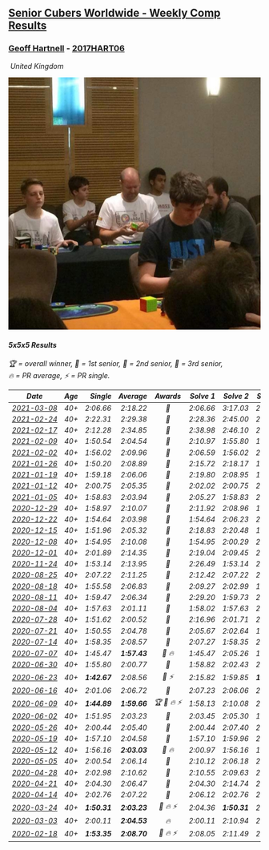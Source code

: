 <style>table {white-space: nowrap;}</style>
<link rel="stylesheet" type="text/css" href="/scw-comp/css/flags.css" />

## [Senior Cubers Worldwide - Weekly Comp Results](/scw-comp/results/)
### [Geoff Hartnell](README.md) - [2017HART06](https://www.worldcubeassociation.org/persons/2017HART06?event=555)

<i class="flag flag-GB" />&nbsp;United Kingdom

![Geoff Hartnell](1614452896.jpg)

#### 5x5x5 Results

<span style="white-space: nowrap;">🏆 = overall winner</span>, <span style="white-space: nowrap;">🥇 = 1st senior</span>, <span style="white-space: nowrap;">🥈 = 2nd senior</span>, <span style="white-space: nowrap;">🥉 = 3rd senior</span>, <span style="white-space: nowrap;">🔥 = PR average</span>, <span style="white-space: nowrap;">⚡ = PR single</span>.

| Date | Age | Single | Average | Awards | Solve 1 | Solve 2 | Solve 3 | Solve 4 | Solve 5 | Video |
| :--: | :--: | --: | --: | :--: | --: | --: | --: | --: | --: | :-- |
| [2021-03-08](../../results/2021-03-08/555.md) | 40+ | 2:06.66 | 2:18.22 | 🥇 | 2:06.66 | 3:17.03 | 2:06.84 | 2:15.52 | 2:32.29 | [Desktop](https://www.facebook.com/events/161142189072151/permalink/166325731887130) / [Mobile](https://m.facebook.com/events/161142189072151?view=permalink&id=166325731887130) |
| [2021-02-24](../../results/2021-02-24/555.md) | 40+ | 2:22.31 | 2:29.38 | 🥇 | 2:28.36 | 2:45.00 | 2:36.16 | 2:22.31 | 2:23.62 | [Desktop](https://www.facebook.com/events/256148192722702/permalink/257591695911685) / [Mobile](https://m.facebook.com/events/256148192722702?view=permalink&id=257591695911685) |
| [2021-02-17](../../results/2021-02-17/555.md) | 40+ | 2:12.28 | 2:34.85 | 🥈 | 2:38.98 | 2:46.10 | 2:12.28 | 2:28.52 | 2:37.06 | [Desktop](https://www.facebook.com/events/1341827372862028/permalink/1344003519311080) / [Mobile](https://m.facebook.com/events/1341827372862028?view=permalink&id=1344003519311080) |
| [2021-02-09](../../results/2021-02-09/555.md) | 40+ | 1:50.54 | 2:04.54 | 🥈 | 2:10.97 | 1:55.80 | 1:50.54 | 2:42.45 | 2:06.86 | [Desktop](https://www.facebook.com/events/1072787469872680/permalink/1074324703052290) / [Mobile](https://m.facebook.com/events/1072787469872680?view=permalink&id=1074324703052290) |
| [2021-02-02](../../results/2021-02-02/555.md) | 40+ | 1:56.02 | 2:09.96 | 🥈 | 2:06.59 | 1:56.02 | 2:12.15 | 2:11.15 | DNF | [Desktop](https://www.facebook.com/events/419241732746821/permalink/420891752581819) / [Mobile](https://m.facebook.com/events/419241732746821?view=permalink&id=420891752581819) |
| [2021-01-26](../../results/2021-01-26/555.md) | 40+ | 1:50.20 | 2:08.89 | 🥈 | 2:15.72 | 2:18.17 | 1:53.26 | 1:50.20 | 2:17.69 | [Desktop](https://www.facebook.com/events/886756952081472/permalink/888512301905937) / [Mobile](https://m.facebook.com/events/886756952081472?view=permalink&id=888512301905937) |
| [2021-01-19](../../results/2021-01-19/555.md) | 40+ | 1:59.18 | 2:06.06 | 🥈 | 2:19.80 | 2:08.95 | 1:59.18 | 2:03.83 | 2:05.39 | [Desktop](https://www.facebook.com/events/801984480354340/permalink/803031230249665) / [Mobile](https://m.facebook.com/events/801984480354340?view=permalink&id=803031230249665) |
| [2021-01-12](../../results/2021-01-12/555.md) | 40+ | 2:00.75 | 2:05.35 | 🥈 | 2:02.02 | 2:00.75 | 2:18.05 | 2:07.93 | 2:06.10 | [Desktop](https://www.facebook.com/events/412251730086008/permalink/413327806645067) / [Mobile](https://m.facebook.com/events/412251730086008?view=permalink&id=413327806645067) |
| [2021-01-05](../../results/2021-01-05/555.md) | 40+ | 1:58.83 | 2:03.94 | 🥉 | 2:05.27 | 1:58.83 | 2:06.71 | 2:03.69 | 2:02.85 | [Desktop](https://www.facebook.com/events/438895340619582/permalink/440462017129581) / [Mobile](https://m.facebook.com/events/438895340619582?view=permalink&id=440462017129581) |
| [2020-12-29](../../results/2020-12-29/555.md) | 40+ | 1:58.97 | 2:10.07 | 🥈 | 2:11.92 | 2:08.96 | 1:58.97 | 2:15.22 | 2:09.32 | [Desktop](https://www.facebook.com/events/1086076581855919/permalink/1088187054978205) / [Mobile](https://m.facebook.com/events/1086076581855919?view=permalink&id=1088187054978205) |
| [2020-12-22](../../results/2020-12-22/555.md) | 40+ | 1:54.64 | 2:03.98 | 🥈 | 1:54.64 | 2:06.23 | 2:19.52 | 1:58.97 | 2:06.74 | [Desktop](https://www.facebook.com/events/202563571576862/permalink/204709658028920) / [Mobile](https://m.facebook.com/events/202563571576862?view=permalink&id=204709658028920) |
| [2020-12-15](../../results/2020-12-15/555.md) | 40+ | 1:51.96 | 2:05.32 | 🥈 | 2:18.83 | 2:20.48 | 1:59.52 | 1:57.62 | 1:51.96 | [Desktop](https://www.facebook.com/events/380879093195746/permalink/382007419749580) / [Mobile](https://m.facebook.com/events/380879093195746?view=permalink&id=382007419749580) |
| [2020-12-08](../../results/2020-12-08/555.md) | 40+ | 1:54.95 | 2:10.08 | 🥈 | 1:54.95 | 2:00.29 | 2:12.15 | 2:17.79 | 2:26.66 | [Desktop](https://www.facebook.com/events/209111367450307/permalink/211006370594140) / [Mobile](https://m.facebook.com/events/209111367450307?view=permalink&id=211006370594140) |
| [2020-12-01](../../results/2020-12-01/555.md) | 40+ | 2:01.89 | 2:14.35 | 🥈 | 2:19.04 | 2:09.45 | 2:19.21 | 2:01.89 | 2:14.57 | [Desktop](https://www.facebook.com/events/1067911153659963/permalink/1069966570121088) / [Mobile](https://m.facebook.com/events/1067911153659963?view=permalink&id=1069966570121088) |
| [2020-11-24](../../results/2020-11-24/555.md) | 40+ | 1:53.14 | 2:13.95 | 🥈 | 2:26.49 | 1:53.14 | 2:28.74 | 2:04.72 | 2:10.64 | [Desktop](https://www.facebook.com/events/383885642947563/permalink/385943312741796) / [Mobile](https://m.facebook.com/events/383885642947563?view=permalink&id=385943312741796) |
| [2020-08-25](../../results/2020-08-25/555.md) | 40+ | 2:07.22 | 2:11.25 | 🥇 | 2:12.42 | 2:07.22 | 2:18.53 | 2:11.61 | 2:09.73 | [Desktop](https://www.facebook.com/events/375269430142971/permalink/378052523197995) / [Mobile](https://m.facebook.com/events/375269430142971?view=permalink&id=378052523197995) |
| [2020-08-18](../../results/2020-08-18/555.md) | 40+ | 1:55.58 | 2:06.83 | 🥇 | 2:09.27 | 2:02.99 | 1:55.58 | 2:08.24 | 2:24.18 | [Desktop](https://www.facebook.com/events/3231806576868309/permalink/3249020071813626) / [Mobile](https://m.facebook.com/events/3231806576868309?view=permalink&id=3249020071813626) |
| [2020-08-11](../../results/2020-08-11/555.md) | 40+ | 1:59.47 | 2:06.34 | 🥇 | 2:29.20 | 1:59.73 | 2:11.75 | 1:59.47 | 2:07.55 | [Desktop](https://www.facebook.com/events/1112228215845470/permalink/1114634042271554) / [Mobile](https://m.facebook.com/events/1112228215845470?view=permalink&id=1114634042271554) |
| [2020-08-04](../../results/2020-08-04/555.md) | 40+ | 1:57.63 | 2:01.11 | 🥇 | 1:58.02 | 1:57.63 | 2:05.78 | 2:00.17 | 2:05.15 | [Desktop](https://www.facebook.com/events/770016233779888/permalink/772249213556590) / [Mobile](https://m.facebook.com/events/770016233779888?view=permalink&id=772249213556590) |
| [2020-07-28](../../results/2020-07-28/555.md) | 40+ | 1:51.62 | 2:00.52 | 🥈 | 2:16.96 | 2:01.71 | 2:02.63 | 1:57.21 | 1:51.62 | [Desktop](https://www.facebook.com/events/299658408049797/permalink/303777607637877) / [Mobile](https://m.facebook.com/events/299658408049797?view=permalink&id=303777607637877) |
| [2020-07-21](../../results/2020-07-21/555.md) | 40+ | 1:50.55 | 2:04.78 | 🥉 | 2:05.67 | 2:02.64 | 1:50.55 | 2:20.48 | 2:06.03 | [Desktop](https://www.facebook.com/events/3081159145282455/permalink/3093503174048052) / [Mobile](https://m.facebook.com/events/3081159145282455?view=permalink&id=3093503174048052) |
| [2020-07-14](../../results/2020-07-14/555.md) | 40+ | 1:58.35 | 2:08.57 | 🥈 | 2:07.27 | 1:58.35 | 2:11.29 | 2:07.16 | 2:36.12 | [Desktop](https://www.facebook.com/events/2729568740635198/permalink/2730668350525237) / [Mobile](https://m.facebook.com/events/2729568740635198?view=permalink&id=2730668350525237) |
| [2020-07-07](../../results/2020-07-07/555.md) | 40+ | 1:45.47 | **1:57.43** | 🥈 🔥 | 1:45.47 | 2:05.26 | 1:52.84 | 1:59.92 | 1:59.53 | [Desktop](https://www.facebook.com/events/307625317040136/permalink/308560093613325) / [Mobile](https://m.facebook.com/events/307625317040136?view=permalink&id=308560093613325) |
| [2020-06-30](../../results/2020-06-30/555.md) | 40+ | 1:55.80 | 2:00.77 | 🥈 | 1:58.82 | 2:02.43 | 2:01.06 | 1:55.80 | 2:09.83 | [Desktop](https://www.facebook.com/events/284746466306313/permalink/287501402697486) / [Mobile](https://m.facebook.com/events/284746466306313?view=permalink&id=287501402697486) |
| [2020-06-23](../../results/2020-06-23/555.md) | 40+ | **1:42.67** | 2:08.56 | 🥈 ⚡ | 2:15.82 | 1:59.85 | **1:42.67** | 2:10.46 | 2:15.38 | [Desktop](https://www.facebook.com/events/268636114456043/permalink/270237950962526) / [Mobile](https://m.facebook.com/events/268636114456043?view=permalink&id=270237950962526) |
| [2020-06-16](../../results/2020-06-16/555.md) | 40+ | 2:01.06 | 2:06.72 | 🥉 | 2:07.23 | 2:06.06 | 2:06.88 | 2:01.06 | 2:10.80 | [Desktop](https://www.facebook.com/events/256188575607890/permalink/257650645461683) / [Mobile](https://m.facebook.com/events/256188575607890?view=permalink&id=257650645461683) |
| [2020-06-09](../../results/2020-06-09/555.md) | 40+ | **1:44.89** | **1:59.66** | 🏆 🥇 🔥 ⚡ | 1:58.13 | 2:10.08 | 2:00.45 | **1:44.89** | 2:00.41 | [Desktop](https://www.facebook.com/events/1130228284009045/permalink/1131991020499438) / [Mobile](https://m.facebook.com/events/1130228284009045?view=permalink&id=1131991020499438) |
| [2020-06-02](../../results/2020-06-02/555.md) | 40+ | 1:51.95 | 2:03.23 | 🥈 | 2:03.45 | 2:05.30 | 1:51.95 | 2:18.46 | 2:00.93 | [Desktop](https://www.facebook.com/events/573401076937046/permalink/575080210102466) / [Mobile](https://m.facebook.com/events/573401076937046?view=permalink&id=575080210102466) |
| [2020-05-26](../../results/2020-05-26/555.md) | 40+ | 2:00.44 | 2:05.40 | 🥈 | 2:00.44 | 2:07.40 | 2:03.58 | 2:05.46 | 2:07.15 | [Desktop](https://www.facebook.com/events/637852836799991/permalink/639012983350643) / [Mobile](https://m.facebook.com/events/637852836799991?view=permalink&id=639012983350643) |
| [2020-05-19](../../results/2020-05-19/555.md) | 40+ | 1:57.10 | 2:04.58 | 🥉 | 1:57.10 | 1:59.96 | 2:03.42 | 2:10.35 | 2:21.80 | [Desktop](https://www.facebook.com/events/201300894172579/permalink/202443604058308) / [Mobile](https://m.facebook.com/events/201300894172579?view=permalink&id=202443604058308) |
| [2020-05-12](../../results/2020-05-12/555.md) | 40+ | 1:56.16 | **2:03.03** | 🥈 🔥 | 2:00.97 | 1:56.16 | 1:57.48 | 2:18.55 | 2:10.65 | [Desktop](https://www.facebook.com/events/276138643524223/permalink/277677353370352) / [Mobile](https://m.facebook.com/events/276138643524223?view=permalink&id=277677353370352) |
| [2020-05-05](../../results/2020-05-05/555.md) | 40+ | 2:00.54 | 2:06.14 | 🥈 | 2:10.12 | 2:06.18 | 2:09.18 | 2:03.07 | 2:00.54 | [Desktop](https://www.facebook.com/events/557526585195168/permalink/559113201703173) / [Mobile](https://m.facebook.com/events/557526585195168?view=permalink&id=559113201703173) |
| [2020-04-28](../../results/2020-04-28/555.md) | 40+ | 2:02.98 | 2:10.62 | 🥈 | 2:10.55 | 2:09.63 | 2:02.98 | 2:16.34 | 2:11.67 | [Desktop](https://www.facebook.com/events/543220986391837/permalink/546335199413749) / [Mobile](https://m.facebook.com/events/543220986391837?view=permalink&id=546335199413749) |
| [2020-04-21](../../results/2020-04-21/555.md) | 40+ | 2:04.30 | 2:06.47 | 🥇 | 2:04.30 | 2:14.74 | 2:09.73 | 2:04.97 | 2:04.71 | [Desktop](https://www.facebook.com/events/538096063773916/permalink/542682863315236) / [Mobile](https://m.facebook.com/events/538096063773916?view=permalink&id=542682863315236) |
| [2020-04-14](../../results/2020-04-14/555.md) | 40+ | 2:02.76 | 2:07.22 | 🥈 | 2:06.12 | 2:02.76 | 2:28.16 | 2:10.79 | 2:04.75 | [Desktop](https://www.facebook.com/events/1400953806773430/permalink/1403512099850934) / [Mobile](https://m.facebook.com/events/1400953806773430?view=permalink&id=1403512099850934) |
| [2020-03-24](../../results/2020-03-24/555.md) | 40+ | **1:50.31** | **2:03.23** | 🥈 🔥 ⚡ | 2:04.36 | **1:50.31** | 2:21.19 | 2:03.89 | 2:01.45 | [Desktop](https://www.facebook.com/events/5078365835514885/permalink/5101262129891922) / [Mobile](https://m.facebook.com/events/5078365835514885?view=permalink&id=5101262129891922) |
| [2020-03-03](../../results/2020-03-03/555.md) | 40+ | 2:00.11 | **2:04.53** | 🔥 | 2:00.11 | 2:10.94 | 2:04.80 | 2:04.61 | 2:04.17 | [Desktop](https://www.facebook.com/events/2637344919882558/permalink/2639227679694282) / [Mobile](https://m.facebook.com/events/2637344919882558?view=permalink&id=2639227679694282) |
| [2020-02-18](../../results/2020-02-18/555.md) | 40+ | **1:53.35** | **2:08.70** | 🥉 🔥 ⚡ | 2:08.05 | 2:11.49 | 2:09.36 | **1:53.35** | 2:08.68 | [Desktop](https://www.facebook.com/events/538921670053895/permalink/540734073205988) / [Mobile](https://m.facebook.com/events/538921670053895?view=permalink&id=540734073205988) |


<!-- Global site tag (gtag.js) - Google Analytics -->
<script async src="https://www.googletagmanager.com/gtag/js?id=UA-86348435-3"></script>
<script>window.dataLayer = window.dataLayer || []; function gtag() {dataLayer.push(arguments);} gtag('js', new Date()); gtag('config', 'UA-86348435-3');</script>
